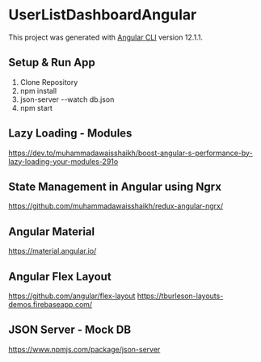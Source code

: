 # UserListDashboardAngular

This project was generated with [Angular CLI](https://github.com/angular/angular-cli) version 12.1.1.

## Setup & Run App
1. Clone Repository
2. npm install
3. json-server --watch db.json
4. npm start

## Lazy Loading - Modules
https://dev.to/muhammadawaisshaikh/boost-angular-s-performance-by-lazy-loading-your-modules-291o

## State Management in Angular using Ngrx
https://github.com/muhammadawaisshaikh/redux-angular-ngrx/

## Angular Material
https://material.angular.io/

## Angular Flex Layout
https://github.com/angular/flex-layout
https://tburleson-layouts-demos.firebaseapp.com/

## JSON Server - Mock DB
https://www.npmjs.com/package/json-server